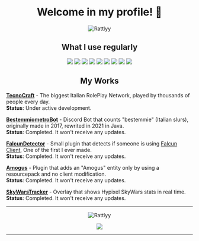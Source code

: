 <h1 align="center">Welcome in my profile! 👋</h1>
<p align="center"> 
<img src="https://komarev.com/ghpvc/?username=Rattlyy" alt="Rattlyy" />
</p>

<h2 align="center"> What I use regularly</h2>
<p align="center"> 
<img src="https://img.shields.io/badge/Java-ED8B00?style=for-the-badge&logo=java&logoColor=white" />
<img src="https://img.shields.io/badge/PHP-777BB4?style=for-the-badge&logo=php&logoColor=white" /> 
<img src="https://img.shields.io/badge/MySQL-00000F?style=for-the-badge&logo=mysql&logoColor=white" />
<img src="https://img.shields.io/badge/MongoDB-4EA94B?style=for-the-badge&logo=mongodb&logoColor=white" />
<img src="https://img.shields.io/badge/redis-%23DD0031.svg?&style=for-the-badge&logo=redis&logoColor=white"/>
<img src="https://img.shields.io/badge/Node.js-43853D?style=for-the-badge&logo=node.js&logoColor=white" />
<img src="https://img.shields.io/badge/Jenkins-D24939?style=for-the-badge&logo=Jenkins&logoColor=white"/>
<img src="https://img.shields.io/badge/Docker-2CA5E0?style=for-the-badge&logo=docker&logoColor=white"/>
<img src="https://img.shields.io/badge/Spring-6DB33F?style=for-the-badge&logo=spring&logoColor=white" />
</p>

<h2 align="center"> My Works</h2>

[**TecnoCraft**](https://tecnocraft.net/) - The biggest Italian RolePlay Network, played by thousands of people every day.
<br>**Status**: Under active development.

[**BestemmiometroBot**](https://github.com/Rattlyy/bestemmiometro) - Discord Bot that counts "bestemmie" (Italian slurs), originally made in 2017, rewrited in 2021 in Java.
<br>**Status**: Completed. It won't receive any updates.

[**FalcunDetector**](https://github.com/Rattlyy/FalcunDetector) - Small plugin that detects if someone is using [Falcun Client](https://falcun.net/), One of the first I ever made.
<br>**Status**: Completed. It won't receive any updates.

[**Amogus**](https://github.com/Rattlyy/Amogus) - Plugin that adds an "Amogus" entity only by using a resourcepack and no client modification.
<br>**Status**: Completed. It won't receive any updates.

[**SkyWarsTracker**](https://github.com/Rattlyy/SkywarsTracker) - Overlay that shows Hypixel SkyWars stats in real time.
<br>**Status**: Completed. It won't receive any updates.

<hr>
<p align="center"><img src="https://github-readme-stats.vercel.app/api?username=Rattlyy&show_icons=true&count_private=true" alt="Rattlyy" /></p>
<p align="center"><img src="https://discord.c99.nl/widget/theme-2/573481869937606696.png" /> </p>
<hr>
